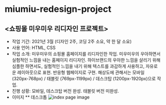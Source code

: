 # miumiu-redesign-project

## <쇼핑몰 미우미우 리디자인 프로젝트>

* 작업 기간: 2021년 3월 (디자인 2주, 코딩 2주 소요, 약 한 달 소요)
* 사용 언어: HTML, CSS
* 작업 소개: 미우미우의 쇼핑몰 홈페이지를 리디자인한 작업. 미우미우의 우아하면서 실험적인 느낌을 내는 홈페이지 리디자인. 하이브랜드의 우아한 느낌을 살리기 위해
           심플한 하면서도, 실험적인 느낌을 내기 위해 텍스트를 과감하게 사용하고, 자유로운 레이아웃으로 표현. 반응형 웹페이지로 구현. 해상도에 관해서는
           모바일 (320px-768px) / 태블릿 (769px-1199px) / 데스크탑 (1200px-1920px)으로 작업.
* 진행 상황: 모바일, 데스크탑 버전 완성. 태블릿 버전 미완성.
* 이미지
** 데스크톱
![index page image](https://user-images.githubusercontent.com/76836967/128455552-43eeb454-334d-4957-a9a2-1e668f126a43.png)
